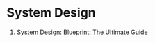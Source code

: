 # System Design

1. [System Design: Blueprint: The Ultimate Guide](https://medium.com/bytebytego-system-design-alliance/system-design-blueprint-the-ultimate-guide-e27b914bf8f1)